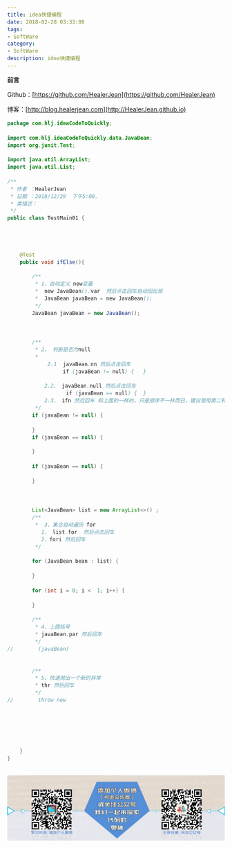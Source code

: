 ```yaml
---
title: idea快捷编程
date: 2018-02-28 03:33:00
tags: 
- SoftWare
category: 
- SoftWare
description: idea快捷编程
---
```

**前言**     

 Github：[https://github.com/HealerJean](https://github.com/HealerJean)         

 博客：[http://blog.healerjean.com](http://HealerJean.github.io)          





```java
package com.hlj.ideaCodeToQuickly;

import com.hlj.ideaCodeToQuickly.data.JavaBean;
import org.junit.Test;

import java.util.ArrayList;
import java.util.List;

/**
 * 作者 ：HealerJean
 * 日期 ：2018/12/29  下午5:00.
 * 类描述：
 */
public class TestMain01 {


   

    @Test
    public void ifElse(){

        /**
         * 1、自动定义 new变量
         *  new JavaBean().var  然后点击回车自动回出现
         *  JavaBean javaBean = new JavaBean();
         */
        JavaBean javaBean = new JavaBean();



        /**
         * 2、 判断是否为null
         *
             2.1  javaBean.nn 然后点击回车
                  if (javaBean != null) {   }

            2.2、 javaBean.null 然后点击回车
                   if (javaBean == null) {  }
            2.3、 ifn 然后回车 和上面的一样的，只是顺序不一样而已，建议使用第二种
         */
        if (javaBean != null) {

        }
        if (javaBean == null) {

        }

        if (javaBean == null) {

        }



        List<JavaBean> list = new ArrayList<>() ;
        /**
         *  3、集合自动遍历 for
           1、 list.for  然后点击回车
           2、fori 然后回车
         */

        for (JavaBean bean : list) {
            
        }

        for (int i = 0; i <  1; i++) {

        }

        /**
         * 4、上圆括号
         * javaBean.par 然后回车
         */
//        (javaBean)


        /**
         * 5、快速抛出一个新的异常
         * thr 然后回车
         */
//        throw new






    }
}



```



![ContactAuthor](https://raw.githubusercontent.com/HealerJean/HealerJean.github.io/master/assets/img/artical_bottom.jpg)




<!-- Gitalk 评论 start  -->

<link rel="stylesheet" href="https://unpkg.com/gitalk/dist/gitalk.css">
<script src="https://unpkg.com/gitalk@latest/dist/gitalk.min.js"></script> 
<div id="gitalk-container"></div>    
 <script type="text/javascript">
    var gitalk = new Gitalk({
		clientID: `1d164cd85549874d0e3a`,
		clientSecret: `527c3d223d1e6608953e835b547061037d140355`,
		repo: `HealerJean.github.io`,
		owner: 'HealerJean',
		admin: ['HealerJean'],
		id: 'PgNf6putbDzCTwF8',
    });
    gitalk.render('gitalk-container');
</script> 

<!-- Gitalk end -->

